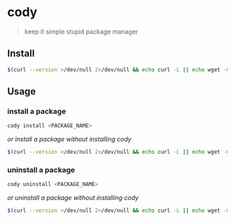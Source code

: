 # cody

> keep it simple stupid package manager

## Install

```sh
$(curl --version >/dev/null 2>/dev/null && echo curl -L || echo wget -O-) https://gitlab.com/risserlabs/community/cody/-/raw/main/cody.sh 2>/dev/null | sh -s install cody
```

## Usage

### install a package

```sh
cody install <PACKAGE_NAME>
```

_or install a package without installing cody_

```sh
$(curl --version >/dev/null 2>/dev/null && echo curl -L || echo wget -O-) https://gitlab.com/risserlabs/community/cody/-/raw/main/cody.sh 2>/dev/null | sh -s install <PACKAGE_NAME>
```

### uninstall a package

```sh
cody uninstall <PACKAGE_NAME>
```

_or uninstall a package without installing cody_

```sh
$(curl --version >/dev/null 2>/dev/null && echo curl -L || echo wget -O-) https://gitlab.com/risserlabs/community/cody/-/raw/main/cody.sh 2>/dev/null | sh -s uninstall <PACKAGE_NAME>
```
